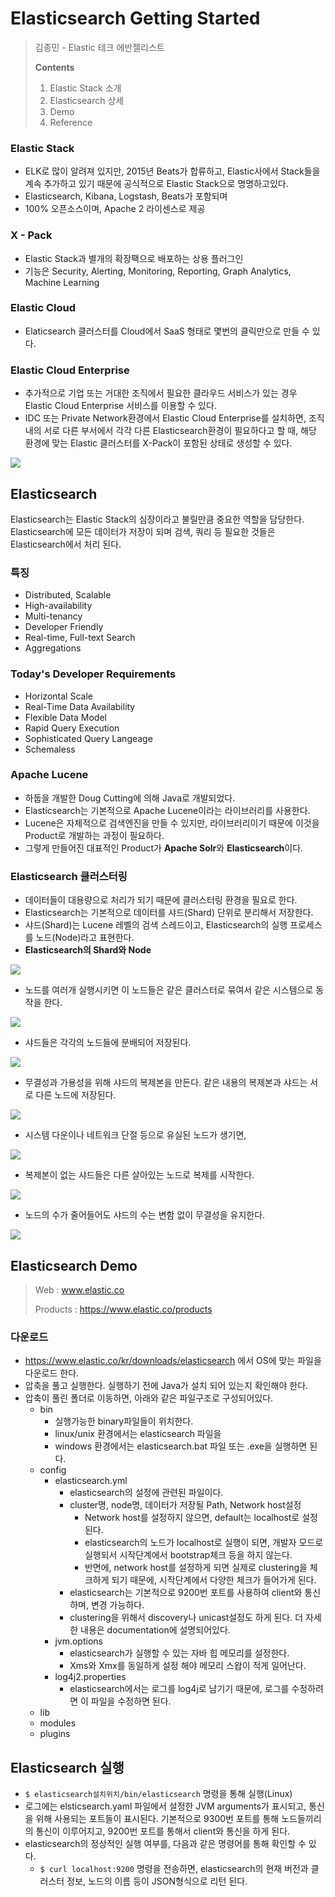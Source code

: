# Elasticsearch Getting Started

> 김종민 - Elastic 테크 에반젤리스트
>
> **Contents**
>
> 1. Elastic Stack 소개
> 2. Elasticsearch 상세
> 3. Demo
> 4. Reference

### Elastic Stack

* ELK로 많이 알려져 있지만, 2015년 Beats가 합류하고, Elastic사에서 Stack들을 계속 추가하고 있기 때문에 공식적으로 Elastic Stack으로 명명하고있다.
* Elasticsearch, Kibana, Logstash, Beats가 포함되며
* 100% 오픈소스이며, Apache 2 라이센스로 제공

### X - Pack

* Elastic Stack과 별개의 확장팩으로 배포하는 상용 플러그인
* 기능은 Security, Alerting, Monitoring, Reporting, Graph Analytics, Machine Learning

### Elastic Cloud

* Elaticsearch 클러스터를 Cloud에서 SaaS 형태로 몇번의 클릭만으로 만들 수 있다. 


### Elastic Cloud Enterprise

* 추가적으로 기업 또는 거대한 조직에서 필요한 클라우드 서비스가 있는 경우 Elastic Cloud Enterprise 서비스를 이용할 수 있다.
* IDC 또는 Private Network환경에서 Elastic Cloud Enterprise를 설치하면, 조직내의 서로 다른 부서에서 각각 다른 Elasticsearch환경이 필요하다고 할 때, 해당 환경에 맞는 Elastic 클러스터를 X-Pack이 포함된 상태로 생성할 수 있다.

![](https://github.com/namjunemy/TIL/blob/master/ElasticStack/img/elastic_cloud_enterprise_01.PNG?raw=true)

## Elasticsearch

Elasticsearch는 Elastic Stack의 심장이라고 불릴만큼 중요한 역할을 담당한다. Elasticsearch에 모든 데이터가 저장이 되며 검색, 쿼리 등 필요한 것들은 Elasticsearch에서 처리 된다.

### 특징

* Distributed, Scalable
* High-availability
* Multi-tenancy
* Developer Friendly
* Real-time, Full-text Search
* Aggregations

### Today's Developer Requirements

- Horizontal Scale
- Real-Time Data Availability
- Flexible Data Model
- Rapid Query Execution
- Sophisticated Query Langeage
- Schemaless

### Apache Lucene

* 하둡을 개발한 Doug Cutting에 의해 Java로 개발되었다.
* Elasticsearch는 기본적으로 Apache Lucene이라는 라이브러리를 사용한다.
* Lucene은 자체적으로 검색엔진을 만들 수 있지만, 라이브러리이기 때문에 이것을 Product로 개발하는 과정이 필요하다.
* 그렇게 만들어진 대표적인 Product가 **Apache Solr**와 **Elasticsearch**이다.

### Elasticsearch 클러스터링

* 데이터들이 대용량으로 처리가 되기 때문에 클러스터링 환경을 필요로 한다.
* Elasticsearch는 기본적으로 데이터를 샤드(Shard) 단위로 분리해서 저장한다.
* 샤드(Shard)는 Lucene 레벨의 검색 스레드이고, Elasticsearch의 실행 프로세스를 노드(Node)라고 표현한다.
* **Elasticsearch의 Shard와 Node**

![](https://github.com/namjunemy/TIL/blob/master/ElasticStack/img/elasticsearch_shard_node_01.PNG?raw=true)

* 노드를 여러개 실행시키면 이 노드들은 같은 클러스터로 묶여서 같은 시스템으로 동작을 한다.

![](https://github.com/namjunemy/TIL/blob/master/ElasticStack/img/elasticsearch_shard_node_02.PNG?raw=true)

* 샤드들은 각각의 노드들에 분배되어 저장된다.

![](https://github.com/namjunemy/TIL/blob/master/ElasticStack/img/elasticsearch_shard_node_03.PNG?raw=true)

* 무결성과 가용성을 위해 샤드의 복제본을 만든다. 같은 내용의 복제본과 샤드는 서로 다른 노드에 저장된다.

![](https://github.com/namjunemy/TIL/blob/master/ElasticStack/img/elasticsearch_shard_node_04.PNG?raw=true)

* 시스템 다운이나 네트워크 단절 등으로 유실된 노드가 생기면,

![](https://github.com/namjunemy/TIL/blob/master/ElasticStack/img/elasticsearch_shard_node_05.PNG?raw=true)

* 복제본이 없는 샤드들은 다른 살아있는 노드로 복제를 시작한다.

![](https://github.com/namjunemy/TIL/blob/master/ElasticStack/img/elasticsearch_shard_node_06.PNG?raw=true)

* 노드의 수가 줄어들어도 샤드의 수는 변함 없이 무결성을 유지한다.

![](https://github.com/namjunemy/TIL/blob/master/ElasticStack/img/elasticsearch_shard_node_07.PNG?raw=true)



## Elasticsearch Demo

> Web : www.elastic.co
>
> Products : https://www.elastic.co/products



### 다운로드

* https://www.elastic.co/kr/downloads/elasticsearch 에서 OS에 맞는 파일을 다운로드 한다.
* 압축을 풀고 실행한다. 실행하기 전에 Java가 설치 되어 있는지 확인해야 한다.
* 압축이 풀린 폴더로 이동하면, 아래와 같은 파일구조로 구성되어있다.
  * bin
    * 실행가능한 binary파일들이 위치한다. 
    * linux/unix 환경에서는 elasticsearch 파일을
    * windows 환경에서는 elasticsearch.bat 파일 또는 .exe을 실행하면 된다.
  * config
    * elasticsearch.yml
      * elasticsearch의 설정에 관련된 파일이다.
      * cluster명, node명, 데이터가 저장될 Path, Network host설정
        * Network host를 설정하지 않으면, default는 localhost로 설정된다.
        * elasticsearch의 노드가 localhost로 실행이 되면, 개발자 모드로 실행되서 시작단계에서 bootstrap체크 등을 하지 않는다.
        * 반면에, network host를 설정하게 되면 실제로 clustering을 체크하게 되기 때문에, 시작단계에서 다양한 체크가 들어가게 된다.
      * elasticsearch는 기본적으로 9200번 포트를 사용하여 client와 통신하며, 변경 가능하다.
      * clustering을 위해서 discovery나 unicast설정도 하게 된다. 더 자세한 내용은 documentation에 설명되어있다.
    * jvm.options
      * elasticsearch가 실행할 수 있는 자바 힙 메모리를 설정한다.
      * Xms와 Xmx를 동일하게 설정 해야 메모리 스왑이 적게 일어난다.
    * log4j2.properties
      * elasticsearch에서는 로그를 log4j로 남기기 때문에, 로그를 수정하려면 이 파일을 수정하면 된다.
  * lib
  * modules
  * plugins

## Elasticsearch 실행

* `$ elasticsearch설치위치/bin/elasticsearch` 명령을 통해 실행(Linux)
* 로그에는 elsticsearch.yaml 파일에서 설정한 JVM arguments가 표시되고, 통신을 위해 사용되는 포트들이 표시된다. 기본적으로 9300번 포트를 통해 노드들끼리의 통신이 이루어지고, 9200번 포트를 통해서 client와 통신을 하게 된다.
* elasticsearch의 정상적인 실행 여부를, 다음과 같은 명령어를 통해 확인할 수 있다.
  * `$ curl localhost:9200` 명령을 전송하면, elasticsearch의 현재 버전과 클러스터 정보, 노드의 이름 등이 JSON형식으로 리턴 된다. 